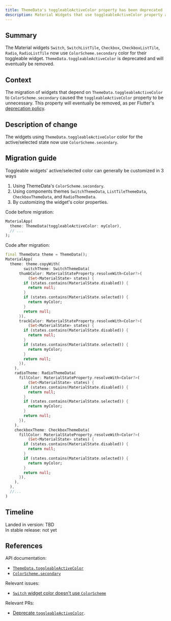 ```yaml
---
title: ThemeData's toggleableActiveColor property has been deprecated
description: Material Widgets that use toggleableActiveColor property are migrated to use Material ColorScheme.
---
```


## Summary

The Material widgets `Switch`, `SwitchListTile`, `Checkbox`,
`CheckboxListTile`, `Radio`, `RadioListTile` now use
`ColorScheme.secondary` color for their toggleable widget.
`ThemeData.toggleableActiveColor` is deprecated and will eventually be removed.

## Context

The migration of widgets that depend on `ThemeData.toggleableActiveColor`
to `ColorScheme.secondary` caused  the `toggleableActiveColor` property
to be unnecessary. This property will eventually be removed, as per Flutter's
[deprecation policy]({{site.url}}/resources/compatibility#deprecation-policy).

## Description of change

The widgets using `ThemeData.toggleableActiveColor` color for the
active/selected state now use `ColorScheme.secondary`.

## Migration guide

Toggleable widgets' active/selected color can generally be customized in 3 ways
1. Using ThemeData's `ColorScheme.secondary`.
2. Using components themes `SwitchThemeData`, `ListTileThemeData`, `CheckboxThemeData`,
and `RadioThemeData`.
3. By customizing the widget's color properties.

Code before migration:

<!-- skip -->
```dart
MaterialApp(
  theme: ThemeData(toggleableActiveColor: myColor),
  // ...
);
```

Code after migration:

<!-- skip -->
```dart
final ThemeData theme = ThemeData();
MaterialApp(
  theme: theme.copyWith(
        switchTheme: SwitchThemeData(
      thumbColor: MaterialStateProperty.resolveWith<Color?>(
          (Set<MaterialState> states) {
        if (states.contains(MaterialState.disabled)) {
          return null;
        }
        if (states.contains(MaterialState.selected)) {
          return myColor;
        }
        return null;
      }),
      trackColor: MaterialStateProperty.resolveWith<Color?>(
          (Set<MaterialState> states) {
        if (states.contains(MaterialState.disabled)) {
          return null;
        }
        if (states.contains(MaterialState.selected)) {
          return myColor;
        }
        return null;
      }),
    ),
    radioTheme: RadioThemeData(
      fillColor: MaterialStateProperty.resolveWith<Color?>(
          (Set<MaterialState> states) {
        if (states.contains(MaterialState.disabled)) {
          return null;
        }
        if (states.contains(MaterialState.selected)) {
          return myColor;
        }
        return null;
      }),
    ),
    checkboxTheme: CheckboxThemeData(
      fillColor: MaterialStateProperty.resolveWith<Color?>(
          (Set<MaterialState> states) {
        if (states.contains(MaterialState.disabled)) {
          return null;
        }
        if (states.contains(MaterialState.selected)) {
          return myColor;
        }
        return null;
      }),
    ),
  ),
  //...
)
```

## Timeline

Landed in version: TBD<br>
In stable release: not yet

## References

API documentation:

* [`ThemeData.toggleableActiveColor`][]
* [`ColorScheme.secondary`][]

Relevant issues:

* [`Switch` widget color doesn't use `ColorScheme`][]

Relevant PRs:

* [Deprecate `toggleableActiveColor`][].

<!-- Stable channel link: -->
[`ThemeData.toggleableActiveColor`]: {{site.api}}/flutter/material/ThemeData/toggleableActiveColor.html
[`ColorScheme.secondary`]: {{site.api}}/flutter/material/ColorScheme/secondary.html

[`Switch` widget color doesn't use `ColorScheme`]: {{site.repo.flutter}}/issues/93709

[Deprecate `toggleableActiveColor`]: {{site.repo.flutter}}/pull/95870
